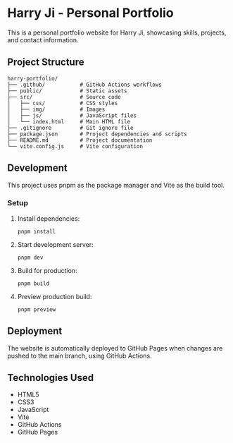 # Harry Ji - Personal Portfolio

This is a personal portfolio website for Harry Ji, showcasing skills, projects, and contact information.

## Project Structure

```
harry-portfolio/
├── .github/           # GitHub Actions workflows
├── public/            # Static assets
├── src/               # Source code
│   ├── css/           # CSS styles
│   ├── img/           # Images
│   ├── js/            # JavaScript files
│   └── index.html     # Main HTML file
├── .gitignore         # Git ignore file
├── package.json       # Project dependencies and scripts
├── README.md          # Project documentation
└── vite.config.js     # Vite configuration
```

## Development

This project uses pnpm as the package manager and Vite as the build tool.

### Setup

1. Install dependencies:
   ```
   pnpm install
   ```

2. Start development server:
   ```
   pnpm dev
   ```

3. Build for production:
   ```
   pnpm build
   ```

4. Preview production build:
   ```
   pnpm preview
   ```

## Deployment

The website is automatically deployed to GitHub Pages when changes are pushed to the main branch, using GitHub Actions.

## Technologies Used

- HTML5
- CSS3
- JavaScript
- Vite
- GitHub Actions
- GitHub Pages
